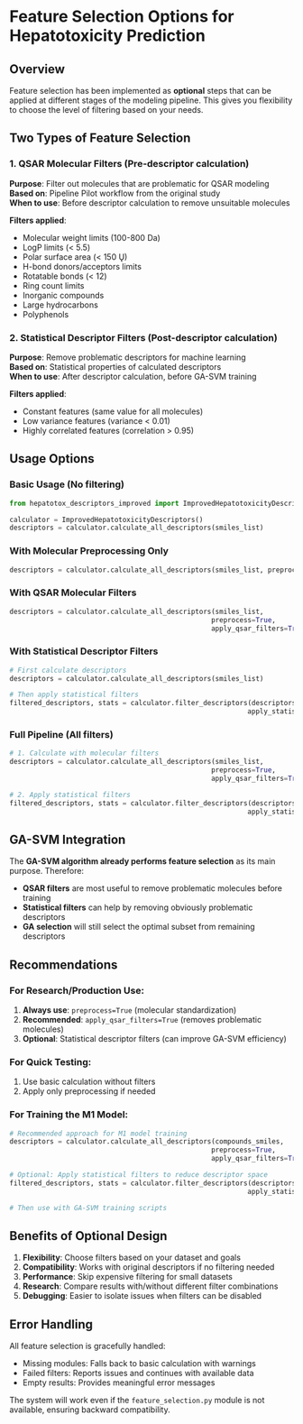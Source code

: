 # Feature Selection Options for Hepatotoxicity Prediction

## Overview

Feature selection has been implemented as **optional** steps that can be applied at different stages of the modeling pipeline. This gives you flexibility to choose the level of filtering based on your needs.

## Two Types of Feature Selection

### 1. QSAR Molecular Filters (Pre-descriptor calculation)
**Purpose**: Filter out molecules that are problematic for QSAR modeling  
**Based on**: Pipeline Pilot workflow from the original study  
**When to use**: Before descriptor calculation to remove unsuitable molecules

**Filters applied**:
- Molecular weight limits (100-800 Da)
- LogP limits (< 5.5)
- Polar surface area (< 150 Ų)
- H-bond donors/acceptors limits
- Rotatable bonds (< 12)
- Ring count limits
- Inorganic compounds
- Large hydrocarbons
- Polyphenols

### 2. Statistical Descriptor Filters (Post-descriptor calculation)
**Purpose**: Remove problematic descriptors for machine learning  
**Based on**: Statistical properties of calculated descriptors  
**When to use**: After descriptor calculation, before GA-SVM training

**Filters applied**:
- Constant features (same value for all molecules)
- Low variance features (variance < 0.01)
- Highly correlated features (correlation > 0.95)

## Usage Options

### Basic Usage (No filtering)
```python
from hepatotox_descriptors_improved import ImprovedHepatotoxicityDescriptors

calculator = ImprovedHepatotoxicityDescriptors()
descriptors = calculator.calculate_all_descriptors(smiles_list)
```

### With Molecular Preprocessing Only
```python
descriptors = calculator.calculate_all_descriptors(smiles_list, preprocess=True)
```

### With QSAR Molecular Filters
```python
descriptors = calculator.calculate_all_descriptors(smiles_list, 
                                                  preprocess=True, 
                                                  apply_qsar_filters=True)
```

### With Statistical Descriptor Filters
```python
# First calculate descriptors
descriptors = calculator.calculate_all_descriptors(smiles_list)

# Then apply statistical filters
filtered_descriptors, stats = calculator.filter_descriptors(descriptors, 
                                                           apply_statistical_filters=True)
```

### Full Pipeline (All filters)
```python
# 1. Calculate with molecular filters
descriptors = calculator.calculate_all_descriptors(smiles_list, 
                                                  preprocess=True, 
                                                  apply_qsar_filters=True)

# 2. Apply statistical filters
filtered_descriptors, stats = calculator.filter_descriptors(descriptors, 
                                                           apply_statistical_filters=True)
```

## GA-SVM Integration

The **GA-SVM algorithm already performs feature selection** as its main purpose. Therefore:

- **QSAR filters** are most useful to remove problematic molecules before training
- **Statistical filters** can help by removing obviously problematic descriptors
- **GA selection** will still select the optimal subset from remaining descriptors

## Recommendations

### For Research/Production Use:
1. **Always use**: `preprocess=True` (molecular standardization)
2. **Recommended**: `apply_qsar_filters=True` (removes problematic molecules)
3. **Optional**: Statistical descriptor filters (can improve GA-SVM efficiency)

### For Quick Testing:
1. Use basic calculation without filters
2. Apply only preprocessing if needed

### For Training the M1 Model:
```python
# Recommended approach for M1 model training
descriptors = calculator.calculate_all_descriptors(compounds_smiles, 
                                                  preprocess=True, 
                                                  apply_qsar_filters=True)

# Optional: Apply statistical filters to reduce descriptor space
filtered_descriptors, stats = calculator.filter_descriptors(descriptors, 
                                                           apply_statistical_filters=True)

# Then use with GA-SVM training scripts
```

## Benefits of Optional Design

1. **Flexibility**: Choose filters based on your dataset and goals
2. **Compatibility**: Works with original descriptors if no filtering needed
3. **Performance**: Skip expensive filtering for small datasets
4. **Research**: Compare results with/without different filter combinations
5. **Debugging**: Easier to isolate issues when filters can be disabled

## Error Handling

All feature selection is gracefully handled:
- Missing modules: Falls back to basic calculation with warnings
- Failed filters: Reports issues and continues with available data
- Empty results: Provides meaningful error messages

The system will work even if the `feature_selection.py` module is not available, ensuring backward compatibility.